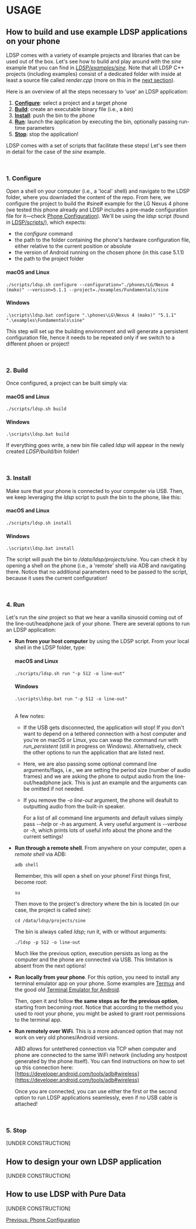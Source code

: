 # USAGE
## How to build and use example LDSP applications on your phone

LDSP comes with a variety of example projects and libraries that can be used out of the box. Let's see how to build and play around with the *sine* example that you can find in *[LDSP/examples/sine](../examples/sine)*. Note that all LDSP C++ projects (including examples) consist of a dedicated folder with inside at least a source file called *render.cpp* (more on this in the [next section](#how-to-design-your-own-ldsp-application)).


Here is an overview of all the steps necessary to 'use' an LDSP application:

1. **[Configure](#1-configure)**: select a project and a target phone
2. **[Build](#2-build)**: create an executable binary file (i.e., a *bin*)
3. **[Install](#3-install)**: push the bin to the phone
4. **[Run](#4-run)**: launch the application by executing the bin, optionally passing run-time parameters
5. **[Stop](#5-stop)**: stop the application!

LDSP comes with a set of scripts that facilitate these steps! Let's see them in detail for the case of the *sine* example.



<br>

### 1. Configure
Open a shell on your computer (i.e., a 'local' shell) and navigate to the LDSP folder, where you downladed the content of the repo. From here, we configure the project to build the #sine# example for the LG Nexus 4 phone (we tested this phone already and LDSP includes a pre-made configuration file for it—check [Phone Configuration](3_phone_config.md)). We'll be using the *ldsp* script (found in [LDSP/scripts/](../scripts)), which expects:
- the *configure* command
- the path to the folder containing the phone's hardware configuration file, either relative to the current position or absolute
- the version of Android running on the chosen phone (in this case 5.1.1)
- the path to the project folder

#### macOS and Linux
```console
./scripts/ldsp.sh configure --configuration="./phones/LG/Nexus 4 (mako)" --version=5.1.1 --project=./examples/Fundamentals/sine 
```

#### Windows
```console
.\scripts\ldsp.bat configure ".\phones\LG\Nexus 4 (mako)" "5.1.1" ".\examples\Fundamentals\sine" 
```

This step will set up the building environment and will generate a persistent configuration file, hence it needs to be repeated only if we switch to a different phoen or project!



<br>

### 2. Build
Once configured, a project can be built simply via:

#### macOS and Linux
```console
./scripts/ldsp.sh build
```

#### Windows
```console
.\scripts\ldsp.bat build
```

If everything goes write, a new bin file called *ldsp* will appear in the newly created *LDSP/build/bin* folder!



<br>

### 3. Install
Make sure that your phone is connected to your computer via USB. Then, we keep leveraging the *ldsp* script to push the bin to the phone, like this:

#### macOS and Linux
```console
./scripts/ldsp.sh install
```

#### Windows
```console
.\scripts\ldsp.bat install
```

The script will push the bin to */data/ldsp/projects/sine*. You can check it by opening a shell on the phone (i.e., a 'remote' shell) via ADB and navigating there.
Notice that no additional parameters need to be passed to the script, because it uses the current configuration!



<br>

### 4. Run
Let's run the *sine* project so that we hear a vanilla sinusoid coming out of the line-out/headphone jack of your phone. There are several options to run an LDSP application:

- **Run from your host computer** by using the LDSP script. From your local shell in the LDSP folder, type:
    #### macOS and Linux
    ```console
    ./scripts/ldsp.sh run "-p 512 -o line-out"
    ```
    #### Windows
    ```console
    .\scripts\ldsp.bat run "-p 512 -o line-out"
    ```
    <br>
    A few notes:
    
    - If the USB gets disconnected, the application will stop! If you don't want to depend on a tethered connection with a host computer and you're on macOS or Linux, you can swap the command *run* with *run_persistent* (still in progress on Windows). Alternatively, check the other options to run the application that are listed next.

    - Here, we are also passing some optional command line arguments/flags, i.e., we are setting the period size (number of audio frames) and we are asking the phone to output audio from the line-out/headphone jack. This is just an example and the arguments can be omitted if not needed.

    - If you remove the *-o line-out* argument, the phone will deafult to outputting audio from the built-in speaker.

        For a list of all command line arguments and default values simply pass *--help* or *-h* as argument. A very useful argument is *--verbose* or *-h*, which prints lots of useful info about the phone and the current settings!

- **Run through a remote shell**. From anywhere on your computer, open a *remote shell* via ADB:
    ```console
    adb shell
    ```
    Remember, this will open a shell on your phone! First things first, become *root*:
    ```console
    su
    ```
    Then move to the project's directory where the bin is located (in our case, the project is called *sine*):
    ```console
    cd /data/ldsp/projects/sine
    ```
    The bin is always called *ldsp*; run it, with or without arguments:
    ```console
    ./ldsp -p 512 -o line-out
    ```

    Much like the previous option, execution persists as long as the computer and the phone are connected via USB. This limitation is absent from the next options!

- **Run locally from your phone**. For this option, you need to install any terminal emulator app on your phone. Some examples are [Termux](https://play.google.com/store/apps/details?id=com.termux) and the good old [Terminal Emulator for Android](https://f-droid.org/packages/jackpal.androidterm/).

    Then, open it and follow **the same steps as for the previous option**, starting from becoming *root*. Notice that according to the method you used to root your phone, you might be asked to grant root permissions to the terminal app.

- **Run remotely over WiFi**. This is a more advanced option that may not work on very old phones/Android versions. 

    ABD allows for untethered connection via TCP when computer and phone are connected to the same WiFi network (including any hostpost generated by the phone itself). You can find instructions on how to set up this connection here:
    [https://developer.android.com/tools/adb#wireless](https://developer.android.com/tools/adb#wireless)

    Once you are connected, you can use either the first or the second option to run LDSP applications seamlessly, even if no USB cable is attached!


<br>

### 5. Stop
[UNDER CONSTRUCTION]


## How to design your own LDSP application
[UNDER CONSTRUCTION]

## How to use LDSP with Pure Data
[UNDER CONSTRUCTION]

[Previous: Phone Configuration](3_phone_config.md)